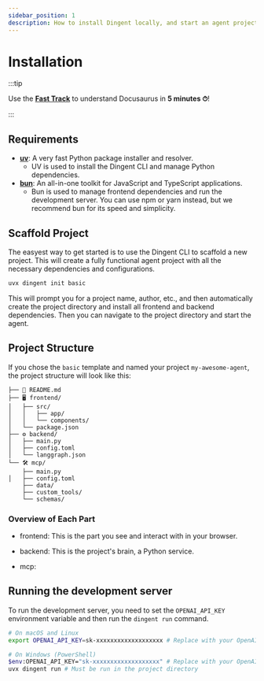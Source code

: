 ```yaml
---
sidebar_position: 1
description: How to install Dingent locally, and start an agent project in no time.
---
```


# Installation

:::tip

Use the **[Fast Track](intro.md#fast-track)** to understand Docusaurus in **5 minutes ⏱**!

:::

## Requirements
- [**uv**](https://docs.astral.sh/uv/getting-started/installation/): A very fast Python package installer and resolver.
    - UV is used to install the Dingent CLI and manage Python dependencies.
- [**bun**](https://bun.com/docs/installation): An all-in-one toolkit for JavaScript and TypeScript applications.
    - Bun is used to manage frontend dependencies and run the development server. You can use npm or yarn instead, but we recommend bun for its speed and simplicity.
## Scaffold Project
The easyest way to get started is to use the Dingent CLI to scaffold a new project. This will create a fully functional agent project with all the necessary dependencies and configurations.

```bash
uvx dingent init basic
```
This will prompt you for a project name, author, etc., and then automatically create the project directory and install all frontend and backend dependencies.
Then you can navigate to the project directory and start the agent.

## Project Structure
If you chose the `basic` template and named your project `my-awesome-agent`, the project structure will look like this:
```
├── 📄 README.md
├── 🖥️ frontend/
│   ├── src/
│   │   ├── app/
│   │   └── components/
│   └── package.json
├── ⚙️ backend/
│   ├── main.py
│   ├── config.toml
│   └── langgraph.json
└── 🛠️ mcp/
    ├── main.py
│   ├── config.toml
    ├── data/
    ├── custom_tools/
    └── schemas/
```
### Overview of Each Part
- frontend: This is the part you see and interact with in your browser.

- backend: This is the project's brain, a Python service.

- mcp:

## Running the development server
To run the development server, you need to set the `OPENAI_API_KEY` environment variable and then run the `dingent run` command.

```bash
# On macOS and Linux
export OPENAI_API_KEY=sk-xxxxxxxxxxxxxxxxxxx # Replace with your OpenAI API Key

# On Windows (PowerShell)
$env:OPENAI_API_KEY="sk-xxxxxxxxxxxxxxxxxxx" # Replace with your OpenAI API Key
uvx dingent run # Must be run in the project directory
```
